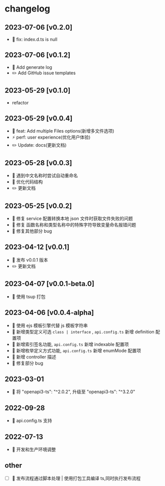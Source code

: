 # changelog

## 2023-07-06 [v0.2.0]

- 🐛 fix: index.d.ts is null

## 2023-07-06 [v0.1.2]

- 💄 Add generate log
- ✏️ Add GitHub issue templates

## 2023-05-29 [v0.1.0]

- refactor

## 2023-05-29 [v0.0.4]

- 🎸 feat: Add multiple Files options(新增多文件选项)
- ⚡️ perf: user experience(优化用户体验)
- ✏️ Update: docs(更新文档)

## 2023-05-28 [v0.0.3]

- 🎸 遇到中文名称时尝试自动重命名
- 💄 优化代码结构
- ✏️ 更新文档

## 2023-05-25 [v0.0.2]

- 🐛 修复 service 配置转换本地 json 文件时获取文件失败的问题
- 🐛 修复 函数名称和类型名称中的特殊字符导致变量命名报错问题
- 🐛 修复其他部分 bug

## 2023-04-12 [v0.0.1]

- 🎸 发布 v0.0.1 版本
- ✏️ 更新文档

## 2023-04-07 [v0.0.1-beta.0]

- 🎸 使用 tsup 打包

## 2023-04-06 [v0.0.4-alpha]

- 🎸 使用 ejs 模板引擎代替 js 模板字符串
- 🎸 新增类型定义可选 `class | interface` , `api.config.ts` 新增 definition 配置项
- 🎸 新增索引签名功能, `api.config.ts` 新增 indexable 配置项
- 🎸 新增枚举定义方式功能, `api.config.ts` 新增 enumMode 配置项
- 🎸 新增 controller 描述
- 🐛 修复部分 bug

## 2023-03-01

- 🚀 将 "openapi3-ts": "^2.0.2", 升级至 "openapi3-ts": "^3.2.0"

## 2022-09-28

- 🚀 api.config.ts 支持

## 2022-07-13

- 🚀 开发和生产环境调整

## other

- [ ] 🚀 发布流程通过脚本处理 | 使用打包工具编译 ts,同时执行发布流程
